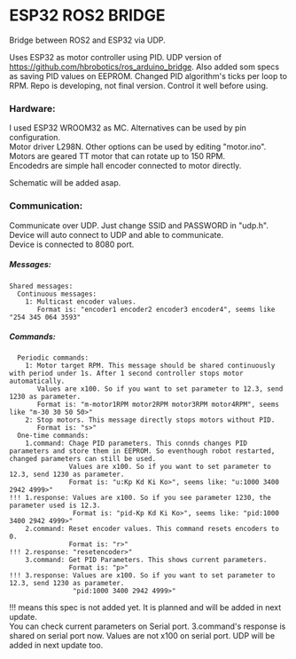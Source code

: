 # ESP32 ROS2 BRIDGE
Bridge between ROS2 and ESP32 via UDP.

Uses ESP32 as motor controller using PID.
UDP version of https://github.com/hbrobotics/ros_arduino_bridge.
Also added som specs as saving PID values on EEPROM. Changed PID algorithm's ticks per loop to RPM. 
Repo is developing, not final version. Control it well before using. 

### Hardware:
  I used ESP32 WROOM32 as MC. Alternatives can be used by pin configuration.\
  Motor driver L298N. Other options can be used by editing "motor.ino".\
  Motors are geared TT motor that can rotate up to 150 RPM.\
  Encodedrs are simple hall encoder connected to motor directly.

  Schematic will be added asap.

### Communication:

  Communicate over UDP. Just change SSID and PASSWORD in "udp.h". Device will auto connect to UDP and able to communicate.\
  Device is connected to 8080 port.
  ##### Messages:
    Shared messages:
      Continuous messages:
        1: Multicast encoder values.
           Format is: "encoder1 encoder2 encoder3 encoder4", seems like "254 345 064 3593"
  #####  Commands:
      Periodic commands:
        1: Motor target RPM. This message should be shared continuously with period under 1s. After 1 second controller stops motor automatically.
           Values are x100. So if you want to set parameter to 12.3, send 1230 as parameter.
           Format is: "m-motor1RPM motor2RPM motor3RPM motor4RPM", seems like "m-30 30 50 50>" 
        2: Stop motors. This message directly stops motors without PID.
           Format is: "s>"
      One-time commands:
        1.command: Chage PID parameters. This connds changes PID parameters and store them in EEPROM. So eventhough robot restarted, changed parameters can still be used.
                   Values are x100. So if you want to set parameter to 12.3, send 1230 as parameter.
                   Format is: "u:Kp Kd Ki Ko>", seems like: "u:1000 3400 2942 4999>"
    !!! 1.response: Values are x100. So if you see parameter 1230, the parameter used is 12.3. 
                    Format is: "pid-Kp Kd Ki Ko>", seems like: "pid:1000 3400 2942 4999>"         
        2.command: Reset encoder values. This command resets encoders to 0.
                   Format is: "r>"
    !!! 2.response: "resetencoder>"
        3.command: Get PID Parameters. This shows current parameters.
                   Format is: "p>"
    !!! 3.response: Values are x100. So if you want to set parameter to 12.3, send 1230 as parameter.
                    "pid:1000 3400 2942 4999>" 
  
!!! means this spec is not added yet. It is planned and will be added in next update.\
    You can check current parameters on Serial port. 3.command's response is shared on serial port now. Values are not x100 on serial port. UDP will be added in next update too.
